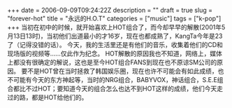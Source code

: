 +++
date = 2006-09-09T09:24:22Z
description = ""
draft = true
slug = "forever-hot"
title = "永远的H.O.T"
categories = ["music"]
tags = ["k-pop"]
+++
当初在初中的时候，就开始喜欢上HOT组合了，而今却早早的解散(2001年5月13日13时)，当初他们出道最小的才16岁，现在也都成熟了，KangTa今年是23了（记得没错的话）。 今天，我的生活里还是有他们的音乐，收集着他们的CD和现场版的视频等……仅此作为纪念。 HOT解散的原因我也不知道，网络上，媒体上都没有很确定的解说，这也是至今HOT组合FANS到现在也不原谅SM公司的原因。 要不是HOT曾在当时拯救了韩国娱乐圈，现在也许不可能会有如此成绩，也不可能有今天的东方神起等，当时的NRG组合，BABYVOX，神话组合，S.E.E组合都比不过HOT；要知道今天的组合怎么也达不到HOT这样的成绩，他们今天走过的路，都是HOT给他们的。